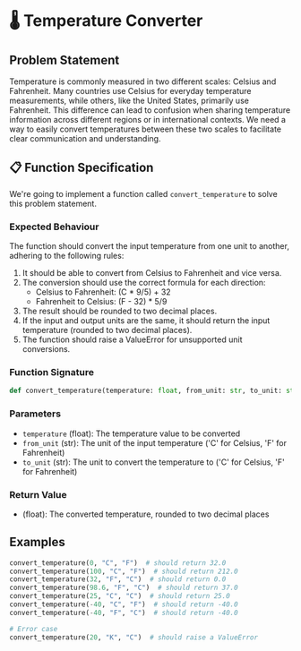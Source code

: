 # 🌡️ Temperature Converter

## Problem Statement

Temperature is commonly measured in two different scales: Celsius and Fahrenheit. Many countries use Celsius for everyday temperature measurements, while others, like the United States, primarily use Fahrenheit. This difference can lead to confusion when sharing temperature information across different regions or in international contexts. We need a way to easily convert temperatures between these two scales to facilitate clear communication and understanding.

## 📋 Function Specification

We're going to implement a function called `convert_temperature` to solve this problem statement.

### Expected Behaviour

The function should convert the input temperature from one unit to another, adhering to the following rules:

1. It should be able to convert from Celsius to Fahrenheit and vice versa.
2. The conversion should use the correct formula for each direction:
   - Celsius to Fahrenheit: (C * 9/5) + 32
   - Fahrenheit to Celsius: (F - 32) * 5/9
3. The result should be rounded to two decimal places.
4. If the input and output units are the same, it should return the input temperature (rounded to two decimal places).
5. The function should raise a ValueError for unsupported unit conversions.

### Function Signature

```python
def convert_temperature(temperature: float, from_unit: str, to_unit: str) -> float:
```

### Parameters

- `temperature` (float): The temperature value to be converted
- `from_unit` (str): The unit of the input temperature ('C' for Celsius, 'F' for Fahrenheit)
- `to_unit` (str): The unit to convert the temperature to ('C' for Celsius, 'F' for Fahrenheit)

### Return Value

- (float): The converted temperature, rounded to two decimal places

## Examples

```python
convert_temperature(0, "C", "F")  # should return 32.0
convert_temperature(100, "C", "F")  # should return 212.0
convert_temperature(32, "F", "C")  # should return 0.0
convert_temperature(98.6, "F", "C")  # should return 37.0
convert_temperature(25, "C", "C")  # should return 25.0
convert_temperature(-40, "C", "F")  # should return -40.0
convert_temperature(-40, "F", "C")  # should return -40.0

# Error case
convert_temperature(20, "K", "C")  # should raise a ValueError
```
